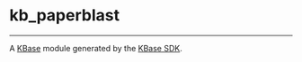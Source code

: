 
# kb_paperblast
---

A [KBase](https://kbase.us) module generated by the [KBase SDK](https://github.com/kbase/kb_sdk).


